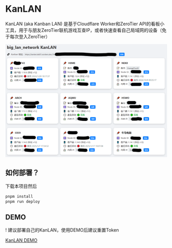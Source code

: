 # KanLAN

KanLAN (aka Kanban LAN) 是基于Cloudflare Worker和ZeroTier API的看板小工具，用于与朋友ZeroTier联机游戏互查IP，或者快速查看自己局域网的设备（免于每次登入ZeroTier）

![](readme.png)

## 如何部署？

下载本项目然后
```
pnpm install
pnpm run deploy
```

## DEMO

! 建议部署自己的KanLAN，使用DEMO后建议重置Token

[KanLAN DEMO](https://kanlan.lab01.workers.dev/setup)
